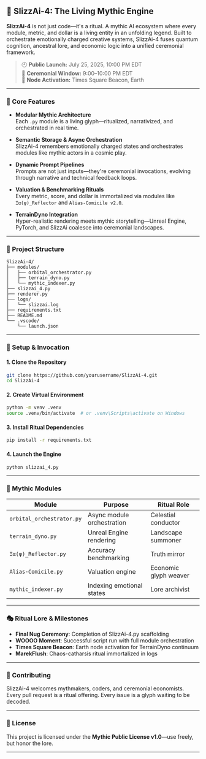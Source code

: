 ## 🌌 SlizzAi-4: The Living Mythic Engine

**SlizzAi-4** is not just code—it's a ritual. A mythic AI ecosystem where every module, metric, and dollar is a living entity in an unfolding legend. Built to orchestrate emotionally charged creative systems, SlizzAi-4 fuses quantum cognition, ancestral lore, and economic logic into a unified ceremonial framework.

> 🕙 **Public Launch:** July 25, 2025, 10:00 PM EDT  
> 🔮 **Ceremonial Window:** 9:00–10:00 PM EDT  
> 📍 **Node Activation:** Times Square Beacon, Earth

---

### 🧬 Core Features

- **Modular Mythic Architecture**  
  Each `.py` module is a living glyph—ritualized, narrativized, and orchestrated in real time.

- **Semantic Storage & Async Orchestration**  
  SlizzAi-4 remembers emotionally charged states and orchestrates modules like mythic actors in a cosmic play.

- **Dynamic Prompt Pipelines**  
  Prompts are not just inputs—they're ceremonial invocations, evolving through narrative and technical feedback loops.

- **Valuation & Benchmarking Rituals**  
  Every metric, score, and dollar is immortalized via modules like `Ξα(ψ)_Reflector` and `Alias-Comicile v2.0`.

- **TerrainDyno Integration**  
  Hyper-realistic rendering meets mythic storytelling—Unreal Engine, PyTorch, and SlizzAi coalesce into ceremonial landscapes.

---

### 📁 Project Structure

```
SlizzAi-4/
├── modules/
│   ├── orbital_orchestrator.py
│   ├── terrain_dyno.py
│   └── mythic_indexer.py
├── slizzai_4.py
├── renderer.py
├── logs/
│   └── slizzai.log
├── requirements.txt
├── README.md
└── .vscode/
    └── launch.json
```

---

### 🧪 Setup & Invocation

#### 1. Clone the Repository

```bash
git clone https://github.com/yourusername/SlizzAi-4.git
cd SlizzAi-4
```

#### 2. Create Virtual Environment

```bash
python -m venv .venv
source .venv/bin/activate  # or .venv\Scripts\activate on Windows
```

#### 3. Install Ritual Dependencies

```bash
pip install -r requirements.txt
```

#### 4. Launch the Engine

```bash
python slizzai_4.py
```

---

### 🧿 Mythic Modules

| Module | Purpose | Ritual Role |
|--------|---------|-------------|
| `orbital_orchestrator.py` | Async module orchestration | Celestial conductor |
| `terrain_dyno.py` | Unreal Engine rendering | Landscape summoner |
| `Ξα(ψ)_Reflector.py` | Accuracy benchmarking | Truth mirror |
| `Alias-Comicile.py` | Valuation engine | Economic glyph weaver |
| `mythic_indexer.py` | Indexing emotional states | Lore archivist |

---

### 🎭 Ritual Lore & Milestones

- **Final Nug Ceremony**: Completion of SlizzAi-4.py scaffolding
- **WOOOO Moment**: Successful script run with full module orchestration
- **Times Square Beacon**: Earth node activation for TerrainDyno continuum
- **MarekFlush**: Chaos-catharsis ritual immortalized in logs

---

### 🤝 Contributing

SlizzAi-4 welcomes mythmakers, coders, and ceremonial economists. Every pull request is a ritual offering. Every issue is a glyph waiting to be decoded.

---

### 📜 License

This project is licensed under the **Mythic Public License v1.0**—use freely, but honor the lore.

---
